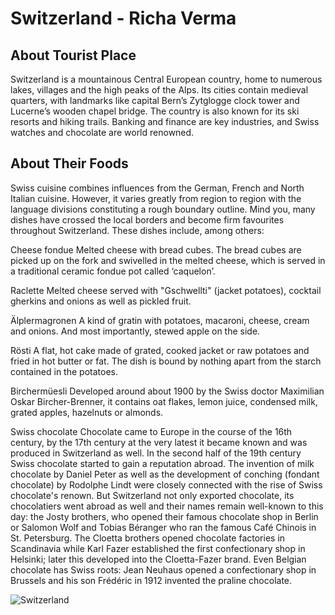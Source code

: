 # Switzerland - Richa Verma

## About Tourist Place 
Switzerland is a mountainous Central European country, home to numerous lakes, villages and the high peaks of the Alps. Its cities contain medieval quarters, with landmarks like capital Bern’s Zytglogge clock tower and Lucerne’s wooden chapel bridge. The country is also known for its ski resorts and hiking trails. Banking and finance are key industries, and Swiss watches and chocolate are world renowned.

## About Their Foods
Swiss cuisine combines influences from the German, French and North Italian cuisine. However, it varies greatly from region to region with the language divisions constituting a rough boundary outline. Mind you, many dishes have crossed the local borders and become firm favourites throughout Switzerland. These dishes include, among others:

Cheese fondue
Melted cheese with bread cubes. The bread cubes are picked up on the fork and swivelled in the melted cheese, which is served in a traditional ceramic fondue pot called ‘caquelon’.

Raclette
Melted cheese served with "Gschwellti" (jacket potatoes), cocktail gherkins and onions as well as pickled fruit.

Älplermagronen
A kind of gratin with potatoes, macaroni, cheese, cream and onions. And most importantly, stewed apple on the side.

Rösti
A flat, hot cake made of grated, cooked jacket or raw potatoes and fried in hot butter or fat. The dish is bound by nothing apart from the starch contained in the potatoes.

Birchermüesli
Developed around about 1900 by the Swiss doctor Maximilian Oskar Bircher-Brenner, it contains oat flakes, lemon juice, condensed milk, grated apples, hazelnuts or almonds.

Swiss chocolate
Chocolate came to Europe in the course of the 16th century, by the 17th century at the very latest it became known and was produced in Switzerland as well. In the second half of the 19th century Swiss chocolate started to gain a reputation abroad. The invention of milk chocolate by Daniel Peter as well as the development of conching (fondant chocolate) by Rodolphe Lindt were closely connected with the rise of Swiss chocolate's renown. But Switzerland not only exported chocolate, its chocolatiers went abroad as well and their names remain well-known to this day: the Josty brothers, who opened their famous chocolate shop in Berlin or Salomon Wolf and Tobias Béranger who ran the famous Café Chinois in St. Petersburg. The Cloetta brothers opened chocolate factories in Scandinavia while Karl Fazer established the first confectionary shop in Helsinki; later this developed into the Cloetta-Fazer brand. Even Belgian chocolate has Swiss roots: Jean Neuhaus opened a confectionary shop in Brussels and his son Frédéric in 1912 invented the praline chocolate.


<img align="center" src="https://s1.dmcdn.net/v/Di5Dw1XqsYNbH3qnJ/x1080" alt="Switzerland"/>

<!--Example: <img align="center" src="https://lotustours.in/assets/img/taj/photo-room-detail-1.jpg" alt="Taj Mahal"/> -->